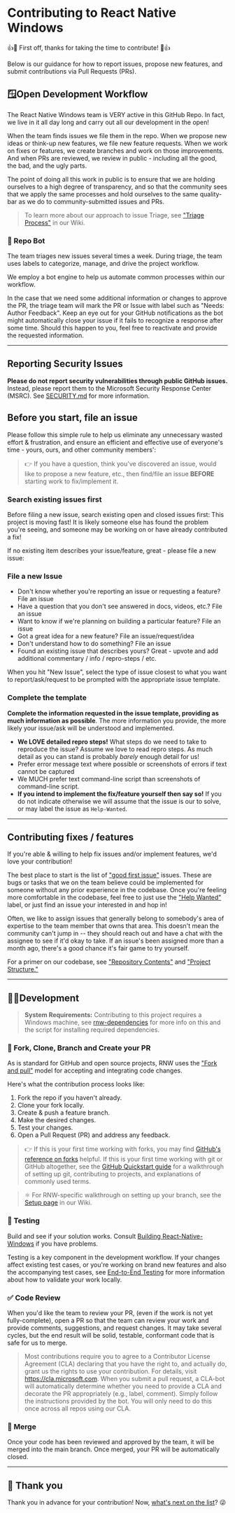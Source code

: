 # Contributing to React Native Windows

👍🎉 First off, thanks for taking the time to contribute! 🎉👍

Below is our guidance for how to report issues, propose new features, and submit contributions via Pull Requests (PRs).

## 🪟Open Development Workflow

The React Native Windows team is VERY active in this GitHub Repo. In fact, we live in it all day long and carry out all our development in the open!

When the team finds issues we file them in the repo. When we propose new ideas or think-up new features, we file new feature requests. When we work on fixes or features, we create branches and work on those improvements. And when PRs are reviewed, we review in public - including all the good, the bad, and the ugly parts.

The point of doing all this work in public is to ensure that we are holding ourselves to a high degree of transparency, and so that the community sees that we apply the same processes and hold ourselves to the same quality-bar as we do to community-submitted issues and PRs. 

> To learn more about our approach to issue Triage, see ["Triage Process"](https://github.com/microsoft/react-native-windows/wiki/Triage-Process) in our Wiki. 

### 🤖 Repo Bot

The team triages new issues several times a week. During triage, the team uses labels to categorize, manage, and drive the project workflow.

We employ a bot engine to help us automate common processes within our workflow.

In the case that we need some additional information or changes to approve the PR, the triage team will mark the PR or Issue with label such as "Needs: Author Feedback". Keep an eye out for your GitHub notifications as the bot might automatically close your issue if it fails to recognize a response after some time. Should this happen to you, feel free to reactivate and provide the requested information.

---
## Reporting Security Issues

**Please do not report security vulnerabilities through public GitHub issues.** Instead, please report them to the Microsoft Security Response Center (MSRC). See [SECURITY.md](.github/security.md) for more information.

## Before you start, file an issue

Please follow this simple rule to help us eliminate any unnecessary wasted effort & frustration, and ensure an efficient and effective use of everyone's time - yours, ours, and other community members':

> 👉 If you have a question, think you've discovered an issue, would like to propose a new feature, etc., then find/file an issue **BEFORE** starting work to fix/implement it.

### Search existing issues first

Before filing a new issue, search existing open and closed issues first: This project is moving fast! It is likely someone else has found the problem you're seeing, and someone may be working on or have already contributed a fix!

If no existing item describes your issue/feature, great - please file a new issue:

### File a new Issue

* Don't know whether you're reporting an issue or requesting a feature? File an issue
* Have a question that you don't see answered in docs, videos, etc.? File an issue
* Want to know if we're planning on building a particular feature? File an issue
* Got a great idea for a new feature? File an issue/request/idea
* Don't understand how to do something? File an issue
* Found an existing issue that describes yours? Great - upvote and add additional commentary / info / repro-steps / etc.

When you hit "New Issue", select the type of issue closest to what you want to report/ask/request to be prompted with the appropriate issue template.

### Complete the template

**Complete the information requested in the issue template, providing as much information as possible**. The more information you provide, the more likely your issue/ask will be understood and implemented. 

* **We LOVE detailed repro steps!** What steps do we need to take to reproduce the issue? Assume we love to read repro steps. As much detail as you can stand is probably _barely_ enough detail for us!
* Prefer error message text where possible or screenshots of errors if text cannot be captured
* We MUCH prefer text command-line script than screenshots of command-line script.
* **If you intend to implement the fix/feature yourself then say so!** If you do not indicate otherwise we will assume that the issue is our to solve, or may label the issue as `Help-Wanted`.

---

## Contributing fixes / features

If you're able & willing to help fix issues and/or implement features, we'd love your contribution!

The best place to start is the list of ["good first issue"](https://github.com/microsoft/react-native-windows/issues?q=is%3Aopen+is%3Aissue+label%3A%22good+first+issue%22) issues. These are bugs or tasks that we on the team believe could be implemented for someone without any prior experience in the codebase. Once you're feeling more comfortable in the codebase, feel free to just use the ["Help Wanted"](https://github.com/microsoft/react-native-windows/issues?q=is%3Aopen+is%3Aissue+label%3A%22help+wanted%22+) label, or just find an issue your interested in and hop in!

Often, we like to assign issues that generally belong to somebody's area of expertise to the team member that owns that area. This doesn't mean the community can't jump in -- they should reach out and have a chat with the assignee to see if it'd okay to take. If an issue's been assigned more than a month ago, there's a good chance it's fair game to try yourself.

For a primer on our codebase, see ["Repository Contents"](https://github.com/microsoft/react-native-windows/wiki/Repository-Contents) and ["Project Structure."](https://github.com/microsoft/react-native-windows/blob/main/docs/project-structure.md)

---

## 👨‍💻Development

> **System Requirements:** Contributing to this project requires a Windows machine, see [rnw-dependencies](https://microsoft.github.io/react-native-windows/docs/next/rnw-dependencies) for more info on this and the script for installing required dependencies.

### 🚧 Fork, Clone, Branch and Create your PR

As is standard for GitHub and open source projects, RNW uses the ["Fork and pull"](https://docs.github.com/en/pull-requests/collaborating-with-pull-requests/getting-started/about-collaborative-development-models#fork-and-pull-model) model for accepting and integrating code changes.

Here's what the contribution process looks like:

1. Fork the repo if you haven't already.
1. Clone your fork locally.
1. Create & push a feature branch.
1. Make the desired changes.
1. Test your changes.
1. Open a Pull Request (PR) and address any feedback.

> 👉 If this is your first time working with forks, you may find [GitHub's reference on forks](https://docs.github.com/en/pull-requests/collaborating-with-pull-requests/working-with-forks/about-forks) helpful. If this is your first time working with git or GitHub altogether, see the [GitHub Quickstart guide](https://docs.github.com/en/get-started/quickstart) for a walkthrough of setting up git, contributing to projects, and explanations of commonly used terms. 

> ⚛️ For RNW-specific walkthrough on setting up your branch, see the [Setup page](https://github.com/microsoft/react-native-windows/wiki/Setup) in our Wiki. 

### 🧪 Testing

Build and see if your solution works. Consult [Building React-Native-Windows](https://github.com/microsoft/react-native-windows/blob/main/docs/building-rnw.md) if you have problems.

Testing is a key component in the development workflow. If your changes affect existing test cases, or you're working on brand new features and also the accompanying test cases, see [End-to-End Testing](https://github.com/microsoft/react-native-windows/blob/main/docs/e2e-testing.md) for more information about how to validate your work locally.

### ✅ Code Review

When you'd like the team to review your PR, (even if the work is not yet fully-complete), open a PR so that the team can review your work and provide comments, suggestions, and request changes. It may take several cycles, but the end result will be solid, testable, conformant code that is safe for us to merge.

> Most contributions require you to agree to a Contributor License Agreement (CLA) declaring that you have the right to, and actually do, grant us the rights to use your contribution. For details, visit https://cla.microsoft.com. When you submit a pull request, a CLA-bot will automatically determine whether you need to provide a CLA and decorate the PR appropriately (e.g., label, comment). Simply follow the instructions provided by the bot. You will only need to do this once across all repos using our CLA.

### 🥳 Merge

Once your code has been reviewed and approved by the team, it will be merged into the main branch. Once merged, your PR will be automatically closed. 

---

## 🦸 Thank you

Thank you in advance for your contribution! Now, [what's next on the list](https://github.com/microsoft/react-native-windows/issues?q=is%3Aopen+is%3Aissue+label%3A%22good+first+issue%22)? 😜